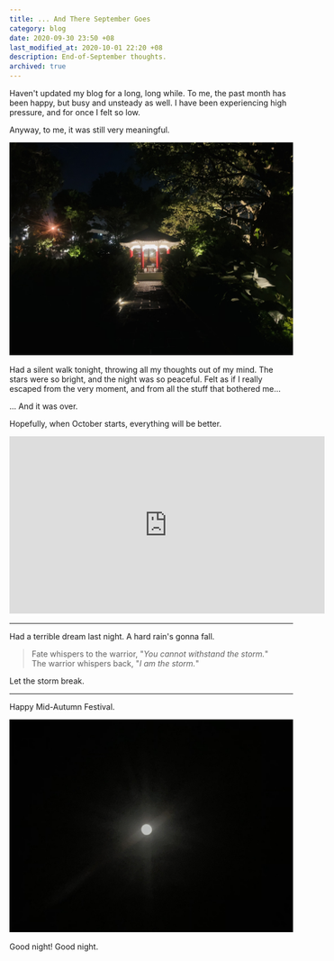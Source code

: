 ```yaml
---
title: ... And There September Goes
category: blog
date: 2020-09-30 23:50 +08
last_modified_at: 2020-10-01 22:20 +08
description: End-of-September thoughts.
archived: true
---
```


Haven't updated my blog for a long, long while. To me, the past month has been happy, but busy and unsteady as well. I have been experiencing high pressure, and for once I felt so low.

Anyway, to me, it was still very meaningful.

![Yunnan Garden](/assets/images/posts/2020-09/yunnan_garden.jpg)

Had a silent walk tonight, throwing all my thoughts out of my mind. The stars were so bright, and the night was so peaceful. Felt as if I really escaped from the very moment, and from all the stuff that bothered me...

... And it was over.

Hopefully, when October starts, everything will be better.

<div class="video-container-wrapper"><div class="video-container"><iframe width="560" height="315" src="https://www.youtube.com/embed/d020hcWA_Wg" frameborder="0" allow="accelerometer; autoplay; clipboard-write; encrypted-media; gyroscope; picture-in-picture" allowfullscreen></iframe></div></div>

<hr />

Had a terrible dream last night. A hard rain's gonna fall.

> Fate whispers to the warrior, "*You cannot withstand the storm.*"  
> The warrior whispers back, "*I am the storm.*"

Let the storm break.<!-- Fear not. It will come.s -->

<hr />

Happy Mid-Autumn Festival.

![The moon is so bright.](/assets/images/posts/2020-09/moon.jpg)

Good night! Good night.
